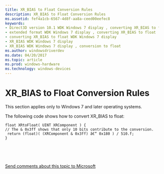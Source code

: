 ```yaml
---
title: XR_BIAS to Float Conversion Rules
description: XR_BIAS to Float Conversion Rules
ms.assetid: fef4a1cb-6567-4d8f-aa8a-ceed00eefec8
keywords:
- Direct3D version 10.1 WDK Windows 7 display , converting XR_BIAS to float
- extended format WDK Windows 7 display , converting XR_BIAS to float
- converting XR_BIAS to float WDK Windows 7 display
- XR_BIAS WDK Windows 7 display
- XR_BIAS WDK Windows 7 display , conversion to float
ms.author: windowsdriverdev
ms.date: 04/20/2017
ms.topic: article
ms.prod: windows-hardware
ms.technology: windows-devices
---
```


# XR\_BIAS to Float Conversion Rules


This section applies only to Windows 7 and later operating systems.

The following code shows how to convert XR\_BIAS to float:

```
float XRtoFloat( UINT XRComponent ) {
// The & 0x3ff shows that only 10 bits contribute to the conversion. 
 return (float)( (XRComponent & 0x3ff) â€“ 0x180 ) / 510.f;
}
```

 

 

[Send comments about this topic to Microsoft](mailto:wsddocfb@microsoft.com?subject=Documentation%20feedback%20[display\display]:%20XR_BIAS%20to%20Float%20Conversion%20Rules%20%20RELEASE:%20%282/10/2017%29&body=%0A%0APRIVACY%20STATEMENT%0A%0AWe%20use%20your%20feedback%20to%20improve%20the%20documentation.%20We%20don't%20use%20your%20email%20address%20for%20any%20other%20purpose,%20and%20we'll%20remove%20your%20email%20address%20from%20our%20system%20after%20the%20issue%20that%20you're%20reporting%20is%20fixed.%20While%20we're%20working%20to%20fix%20this%20issue,%20we%20might%20send%20you%20an%20email%20message%20to%20ask%20for%20more%20info.%20Later,%20we%20might%20also%20send%20you%20an%20email%20message%20to%20let%20you%20know%20that%20we've%20addressed%20your%20feedback.%0A%0AFor%20more%20info%20about%20Microsoft's%20privacy%20policy,%20see%20http://privacy.microsoft.com/default.aspx. "Send comments about this topic to Microsoft")




